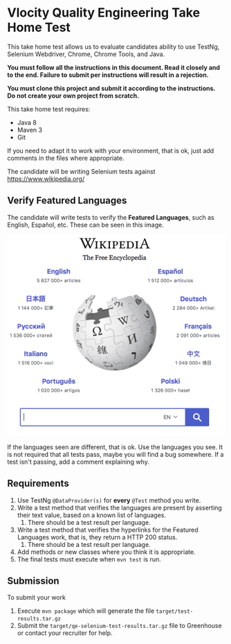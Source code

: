 # Vlocity Quality Engineering Take Home Test

This take home test allows us to evaluate candidates ability to use TestNg, Selenium Webdriver, Chrome, Chrome Tools, and Java.

**You must follow all the instructions in this document.  Read it closely and to the end.  Failure to submit per instructions will result in a rejection.** 

**You must clone this project and submit it according to the instructions.**
**Do not create your own project from scratch.**


This take home test requires:

*	Java 8
*	Maven 3
*	Git

If you need to adapt it to work with your environment, that is ok, just add comments in the files where appropriate.

The candidate will be writing Selenium tests against https://www.wikipedia.org/

## Verify Featured Languages
The candidate will write tests to verify the **Featured Languages**, such as English, Español, etc.  These can be seen in this image.

![Wikipedia Image](images/wikipedia-languages.png)

If the languages seen are different, that is ok.  Use the languages you see.
It is not required that all tests pass, maybe you will find a bug somewhere.  If a test isn't passing, add a comment explaining why.

## Requirements

1. Use TestNg `@DataProvider(s)` for **every** `@Test` method you write.
1. Write a test method that verifies the languages are present by asserting their text value, based on a known list of languages.
    1. There should be a test result per language.
1. Write a test method that verifies the hyperlinks for the Featured Languages work, that is, they return a HTTP 200 status.
    1. There should be a test result per language.
1. Add methods or new classes where you think it is appropriate.
1. The final tests must execute when `mvn test` is run.

## Submission

To submit your work

1.  Execute `mvn package` which will generate the file `target/test-results.tar.gz`
1.  Submit the `target/qe-selenium-test-results.tar.gz` file to Greenhouse or contact your recruiter for help.






